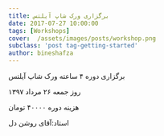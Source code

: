 ```yaml
---
title: برگزاری ورک شاپ آیلتس
date: 2017-07-27 10:00:00
tags: [Workshops]
cover:  /assets/images/posts/workshop.png
subclass: 'post tag-getting-started'
author: bineshafza
---
```


برگزاری دوره ۴ ساعته ورک شاپ آیلتس

روز جمعه ۲۶ مرداد ۱۳۹۷

هزینه دوره ۴۰۰۰۰ تومان

استاد:آقای روشن دل